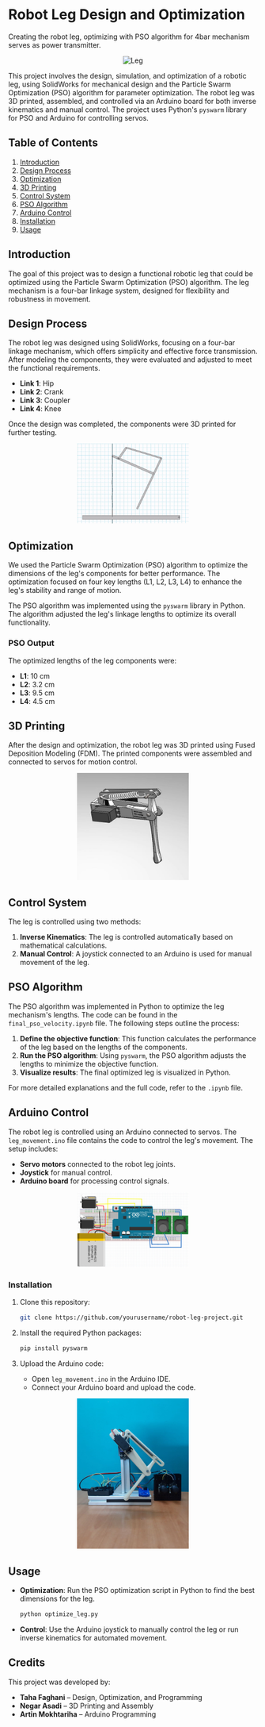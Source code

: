# Robot Leg Design and Optimization

Creating the robot leg, optimizing with PSO algorithm for 4bar mechanism serves as power transmitter.

<p align="center">
  <img src="https://github.com/tahafaghani/Robot-Leg_4bar_PSO/blob/main/leg.gif" width="45%" alt="Leg"/>
</p>

This project involves the design, simulation, and optimization of a robotic leg, using SolidWorks for mechanical design and the Particle Swarm Optimization (PSO) algorithm for parameter optimization. The robot leg was 3D printed, assembled, and controlled via an Arduino board for both inverse kinematics and manual control. The project uses Python's `pyswarm` library for PSO and Arduino for controlling servos.

## Table of Contents
1. [Introduction](#introduction)
2. [Design Process](#design-process)
3. [Optimization](#optimization)
4. [3D Printing](#3d-printing)
5. [Control System](#control-system)
6. [PSO Algorithm](#pso-algorithm)
7. [Arduino Control](#arduino-control)
8. [Installation](#installation)
9. [Usage](#usage)

## Introduction
The goal of this project was to design a functional robotic leg that could be optimized using the Particle Swarm Optimization (PSO) algorithm. The leg mechanism is a four-bar linkage system, designed for flexibility and robustness in movement. 

## Design Process
The robot leg was designed using SolidWorks, focusing on a four-bar linkage mechanism, which offers simplicity and effective force transmission. After modeling the components, they were evaluated and adjusted to meet the functional requirements.

- **Link 1**: Hip
- **Link 2**: Crank
- **Link 3**: Coupler
- **Link 4**: Knee

Once the design was completed, the components were 3D printed for further testing.

<p align="center">
  <img src="https://github.com/tahafaghani/Robot-Leg_4bar_PSO/blob/main/working%20model%202-D/jump_working_model2D.gif" width="45%" alt="Leg"/>
</p>


## Optimization
We used the Particle Swarm Optimization (PSO) algorithm to optimize the dimensions of the leg's components for better performance. The optimization focused on four key lengths (L1, L2, L3, L4) to enhance the leg's stability and range of motion.

The PSO algorithm was implemented using the `pyswarm` library in Python. The algorithm adjusted the leg's linkage lengths to optimize its overall functionality.

### PSO Output
The optimized lengths of the leg components were:
- **L1**: 10 cm
- **L2**: 3.2 cm
- **L3**: 9.5 cm
- **L4**: 4.5 cm

## 3D Printing
After the design and optimization, the robot leg was 3D printed using Fused Deposition Modeling (FDM). The printed components were assembled and connected to servos for motion control.

<p align="center">
  <img src="https://github.com/tahafaghani/Robot-Leg_4bar_PSO/blob/main/render.PNG" width="45%" alt="Leg"/>
</p>

## Control System
The leg is controlled using two methods:
1. **Inverse Kinematics**: The leg is controlled automatically based on mathematical calculations.
2. **Manual Control**: A joystick connected to an Arduino is used for manual movement of the leg.

## PSO Algorithm
The PSO algorithm was implemented in Python to optimize the leg mechanism's lengths. The code can be found in the `final_pso_velocity.ipynb` file. The following steps outline the process:
1. **Define the objective function**: This function calculates the performance of the leg based on the lengths of the components.
2. **Run the PSO algorithm**: Using `pyswarm`, the PSO algorithm adjusts the lengths to minimize the objective function.
3. **Visualize results**: The final optimized leg is visualized in Python.

For more detailed explanations and the full code, refer to the `.ipynb` file.

## Arduino Control
The robot leg is controlled using an Arduino connected to servos. The `leg_movement.ino` file contains the code to control the leg's movement. The setup includes:
- **Servo motors** connected to the robot leg joints.
- **Joystick** for manual control.
- **Arduino board** for processing control signals.

<p align="center">
  <img src="https://github.com/tahafaghani/Robot-Leg_4bar_PSO/blob/main/Circuit.jpg" width="45%" alt="Leg"/>
</p>

### Installation
1. Clone this repository:
    ```bash
    git clone https://github.com/yourusername/robot-leg-project.git
    ```
2. Install the required Python packages:
    ```bash
    pip install pyswarm
    ```

3. Upload the Arduino code:
   - Open `leg_movement.ino` in the Arduino IDE.
   - Connect your Arduino board and upload the code.

<p align="center">
  <img src="https://github.com/tahafaghani/Robot-Leg_4bar_PSO/blob/main/robot%20leg.jpg" width="45%" alt="Leg"/>
</p>

## Usage
- **Optimization**: Run the PSO optimization script in Python to find the best dimensions for the leg.
    ```bash
    python optimize_leg.py
    ```
- **Control**: Use the Arduino joystick to manually control the leg or run inverse kinematics for automated movement.

## Credits
This project was developed by:
- **Taha Faghani** – Design, Optimization, and Programming
- **Negar Asadi** – 3D Printing and Assembly
- **Artin Mokhtariha** – Arduino Programming

